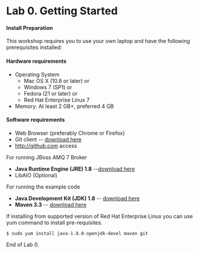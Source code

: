 Lab 0. Getting Started
===
#### Install Preparation

This workshop requires you to use your own laptop and have the following prerequisites installed:

#### Hardware requirements

* Operating System
  * Mac OS X (10.8 or later) or
  * Windows 7 (SP1) or
  * Fedora (21 or later) or
  * Red Hat Enterprise Linux 7
* Memory: At least 2 GB+, preferred 4 GB

#### Software requirements

* Web Browser (preferably Chrome or Firefox)
* Git client -- [download here](https://git-scm.com/book/en/v2/Getting-Started-Installing-Git)
* http://github.com access

For running JBoss AMQ 7 Broker

* **Java Runtime Engine (JRE) 1.8** --[download here](http://www.oracle.com/technetwork/java/javase/downloads/jdk8-downloads-2133151.html)
* LibAIO (Optional)

For running the example code
* **Java Development Kit (JDK) 1.8** -- [download here](http://www.oracle.com/technetwork/java/javase/downloads/jdk8-downloads-2133151.html)
* **Maven 3.3** -- [download here](https://maven.apache.org/download.cgi)


If installing from supported version of Red Hat Enterprise Linux you can use yum command to install pre-requisites.

```
$ sudo yum install java-1.8.0-openjdk-devel maven git
```

End of Lab 0.

